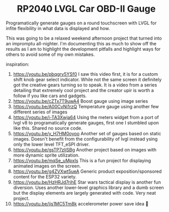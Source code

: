 <h1 align="center"> RP2040 LVGL Car OBD-II Gauge </h1>

Programatically generate gauges on a round touchscreen with LVGL for infite flexibility in what data is displayed and how.

This was going to be a relaxed weekend afternoon project that turned into an impromptu all-nighter. I'm documenting this as much to show off the results as I am to highlight the development pitfalls and highlight ways for others to avoid some of my own mistakes.

inspiration:
1. https://youtu.be/pbqgrv5YSf0
    I saw this video first, it is for a custom shift knob gear select indicator. While not the same screen it definitely got the creative gears turning so to speak. It is a video from a series detailing that extremely cool project and the creator upir is worth a follow if you like cars and gadgets.
1. https://youtu.be/cZTx7T9uwA4
    Boost gauge using image series
1. https://youtu.be/A00CvNi1rzQ
    Temperature gauge using another few different series of images
1. https://youtu.be/i-TA3Xwja64
    Using the meters widget from a port of lvgl v8 to programatically generate gauges, first one I stumbled upon like this. Shared no source code.
1. https://youtu.be/y_H7HM0oyoo
    Another set of gauges based on static images. Doesn't benefit from the configurability of lvgl instead ysing only the lower level TFT_eSPI driver.
1. https://youtu.be/gsTP7zljSBg
    Another project based on images with more dynamic sprite utilization.
1. https://youtu.be/mqSe_uMpxIs
    This is a fun project for displaying animated images on the screen.
1. https://youtu.be/g4ZVXwt5ueA
    Generic product exposition/sponsored content for the ESP32 variety.
1. https://youtu.be/HzHRJd7rihE
    Star wars tactical display is another fun diversion. Uses another lower-level graphics library and a dumb screen but the display elements are largely generated with code. Very neat project.
1. https://youtu.be/jis1MC5Tm8k
    accelerometer power save idea 🤌
